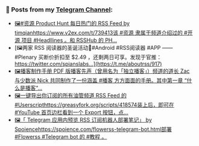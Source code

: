 ### 📰 Posts from my [Telegram Channel](https://t.me/s/aboutrss):
<!-- BLOG-POST-LIST:START -->
- [🖼#资源 Product Hunt 每日热门的 RSS Feed by timqianhttps://www.v2ex.com/t/739413该 #资源 隶属于频道介绍过的 #开源 项目 #Headllines 。和 RSSHub 的 PH...](https://t.me/aboutrss/918)
- [🖼两家 RSS 阅读器的圣诞活动🔸#Android #RSS阅读器 #APP —— #Plenary 买断价折扣至 $2.49 ，还剩两日可享。发现于官推： https://twitter.com/spianslabs...](https://t.me/aboutrss/917)
- [🖼播客制作手册 PDF 版播客先声（曾用名为「独立播客」）频道的道长 Zac 与少数派 Nick 共同制作了一份涵盖 #播客 方方面面的手册。其中第一章 “什么是播客“...](https://t.me/aboutrss/916)
- [🖼一键导出你订阅的所有油管频道 RSS Feed 的 #Userscripthttps://greasyfork.org/scripts/418574装上后，即可在 #YouTube 首页边栏看到一个 Export 按钮，点...](https://t.me/aboutrss/915)
- [🖼「 Telegram 应用内预览 RSS 订阅机器人部署笔记」 by Spoiencehttps://spoience.com/flowerss-telegram-bot.html部署 #Flowerss #Telegram bot 的 #教程 。](https://t.me/aboutrss/914)
<!-- BLOG-POST-LIST:END -->

<!--
**AboutRSS/AboutRSS** is a ✨ _special_ ✨ repository because its `README.md` (this file) appears on your GitHub profile.

Here are some ideas to get you started:

- 🔭 I’m currently working on ...
- 🌱 I’m currently learning ...
- 👯 I’m looking to collaborate on ...
- 🤔 I’m looking for help with ...
- 💬 Ask me about ...
- 📫 How to reach me: ...
- 😄 Pronouns: ...
- ⚡ Fun fact: ...
-->
